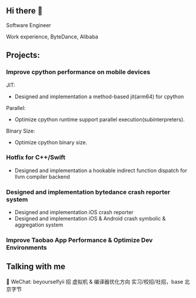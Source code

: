 
## Hi there 👋

Software Engineer 

Work experience, ByteDance, Alibaba

## Projects:
### Improve cpython performance on mobile devices
  JIT:
  - Designed and implementation a method-based jit(arm64) for cpython

  Parallel:
  - Optimize cpython runtime support parallel execution(subinterpreters).

  Binary Size:
  - Optimize cpython binary size.

### Hotfix for C++/Swift
- Designed and implementation a hookable indirect function dispatch for llvm compiler backend

### Designed and implementation bytedance crash reporter system
- Designed and implementation iOS crash reporter
- Designed and implementation iOS & Android crash symbolic & aggregation system

### Improve Taobao App Performance & Optimize Dev Environments



## Talking with me
💬 WeChat: beyourselfyii
招 虚拟机 & 编译器优化方向 实习/校招/社招，base 北京字节
